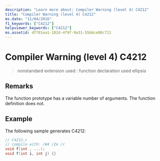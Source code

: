 ```yaml
---
description: "Learn more about: Compiler Warning (level 4) C4212"
title: "Compiler Warning (level 4) C4212"
ms.date: "11/04/2016"
f1_keywords: ["C4212"]
helpviewer_keywords: ["C4212"]
ms.assetid: df781ea1-182d-4f9f-9a31-55b6ce80c711
---
```

# Compiler Warning (level 4) C4212

> nonstandard extension used : function declaration used ellipsis

## Remarks

The function prototype has a variable number of arguments. The function definition does not.

## Example

The following sample generates C4212:

```c
// C4212.c
// compile with: /W4 /Ze /c
void f(int , ...);
void f(int i, int j) {}
```

